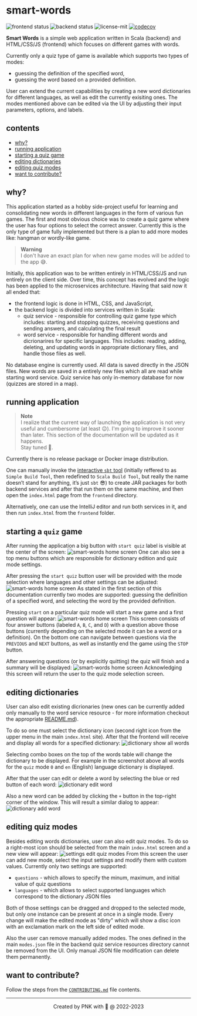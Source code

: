 # smart-words

![frontend status](https://github.com/piopon/smart-words/actions/workflows/frontend-schedule.yml/badge.svg)
![backend status](https://github.com/piopon/smart-words/actions/workflows/backend-schedule.yml/badge.svg)
![license-mit](https://img.shields.io/github/license/piopon/smart-words)
[![codecov](https://codecov.io/gh/piopon/smart-words/branch/main/graph/badge.svg?token=2R3LUSOGW6)](https://codecov.io/gh/piopon/smart-words)

**Smart Words** is a simple web application written in Scala (backend) and HTML/CSS/JS (frontend) which focuses on different games with words.

Currently only a quiz type of game is available which supports two types of modes:
* guessing the definition of the specified word,
* guessing the word based on a provided definition.

User can extend the current capabilities by creating a new word dictionaries for different languages, as well as edit the currently exisiting ones. The modes mentioned above can be edited via the UI by adjusting their input parameters, options, and labels.

## contents
 * [why?](#why)
 * [running application](#running-application)
 * [starting a quiz game](#starting-a-quiz-game)
 * [editing dictionaries](#editing-dictionaries)
 * [editing quiz modes](#editing-quiz-modes)
 * [want to contribute?](#want-to-contribute)

## why?

This application started as a hobby side-project useful for learning and consolidating new words in different languages in the form of various fun games.
The first and most obvious choice was to create a quiz game where the user has four options to select the correct answer.
Currently this is the only type of game fully implemented but there is a plan to add more modes like: hangman or wordly-like game.

> **Warning**<br>
> I don't have an exact plan for when new game modes will be added to the app 😅.

Initially, this application was to be written entirely in HTML/CSS/JS and run entirely on the client side.
Over time, this concept has evolved and the logic has been applied to the microservices architecture.
Having that said now it all ended that:
* the frontend logic is done in HTML, CSS, and JavaScript,
* the backend logic is divided into services written in Scala:
  * quiz service - responsible for controlling quiz game type which includes: starting and stopping quizzes, receiving questions and sending answers, and calculating the final result
  * word service - responsible for handling different words and dicrionarires for specific languages. This includes: reading, adding, deleting, and updating words in appropriate dictionary files, and handle those files as well.

No database engine is currently used. All data is saved directly in the JSON files. New words are saved in a entirely new files which all are read while starting word service. Quiz service has only in-memory database for now (quizzes are stored in a map).

## running application

> **Note**<br>
> I realize that the current way of launching the application is not very useful and cumbersome (at least 😉). I'm going to improve it sooner than later.
> This section of the documentation will be updated as it happens.<br>
> Stay tuned 📢.

Currently there is no release package or Docker image distribution.

One can manually invoke the [interactive `sbt` tool](https://www.scala-sbt.org/1.x/docs/index.html) (initially reffered to as `Simple Build Tool`, then redefined to `Scala Build Tool`, but really the name doesn’t stand for anything, it’s just `sbt` 😎) to create JAR packages for both backend services and after that run them on the same machine, and then open the `index.html` page from the `frontend` directory.

Alternatively, one can use the IntelliJ editor and run both services in it, and then run `index.html` from the `frontend` folder.

## starting a `quiz` game

After running the application a big button with `start quiz` label is visible at the center of the screen:
![smart-words home screen](/resources/docs/000_home-screen.png)
One can also see a top menu buttons which are responsible for dictionary edition and quiz mode settings.

After pressing the `start quiz` button user will be provided with the mode selection where languages and other settings can be adjusted:
![smart-words home screen](/resources/docs/001_quiz-mode-selection.png)
As stated in the first section of this documentation currently two modes are supported: guessing the definition of a specified word, and selecting the word by the provided definition.

Pressing `start` on a particular quiz mode will start a new game and a first question will appear:
![smart-words home screen](/resources/docs/002_quiz-question.png)
This screen consists of four answer buttons (labeled `A`, `B`, `C`, and `D`) with a question above those buttons (currently depending on the selected mode it can be a word or a definition). On the bottom one can navigate between questions via the `PREVIOUS` and `NEXT` buttons, as well as instantly end the game using the `STOP` button.

After answering questions (or by explicitly quitting) the quiz will finish and a summary will be displayed:
![smart-words home screen](/resources/docs/003_quiz-summary.png)
Acknowledging this screen will return the user to the quiz mode selection screen.

## editing dictionaries

User can also edit existing dicrionaries (new ones can be currently added only manually to the word service resource - for more information checkout the appropriate [README.md](backend/service-word/src/main/resources/README.md)).

To do so one must select the dictionary icon (second right icon from the upper menu in the main `index.html` site). After that the frontend will receive and display all words for a specified dictionary:
![dictionary show all words](/resources/docs/004_dictionary-show-words.png)

Selecting combo boxes on the top of the words table will change the dictionary to be displayed. For example in the screenshot above all words for the `quiz` mode `0` and `en` (English) language dictionary is displayed.

After that the user can edit or delete a word by selecting the blue or red button of each word:
![dictionary edit word](/resources/docs/006_dictionary-edit-word.png)

Also a new word can be added by clicking the `+` button in the top-right corner of the window. This will result a similar dialog to appear:
![dictionary add word](/resources/docs/005_dictionary-add-word.png)

## editing quiz modes

Besides editing words dictionaries, user can also edit quiz modes. To do so a right-most icon should be selected from the main `index.html` screen and a new view will appear:
![settings edit quiz modes](/resources/docs/007_settings-mode-edit.png)
From this screen the user can add new mode, select the input settings and modify them with custom values. Currently only two settings are supported:
* `questions` - which allows to specify the minum, maximum, and initial value of quiz questions
* `languages` - which allows to select supported languages which correspond to the dictionary JSON files

Both of those settings can be dragged and dropped to the selected mode, but only one instance can be present at once in a single mode. Every change will make the edited mode as "dirty" which will show a disc icon with an exclamation mark on the left side of edited mode.

Also the user can remove manually added modes. The ones defined in the main `modes.json` file in the backend quiz service resources directory cannot be removed from the UI. Only manual JSON file modification can delete them permanently.

## want to contribute?

Follow the steps from the [`CONTRIBUTING.md`](CONTRIBUTING.md) file contents.

---
<p align="center">Created by PNK with 💚 @ 2022-2023</p>